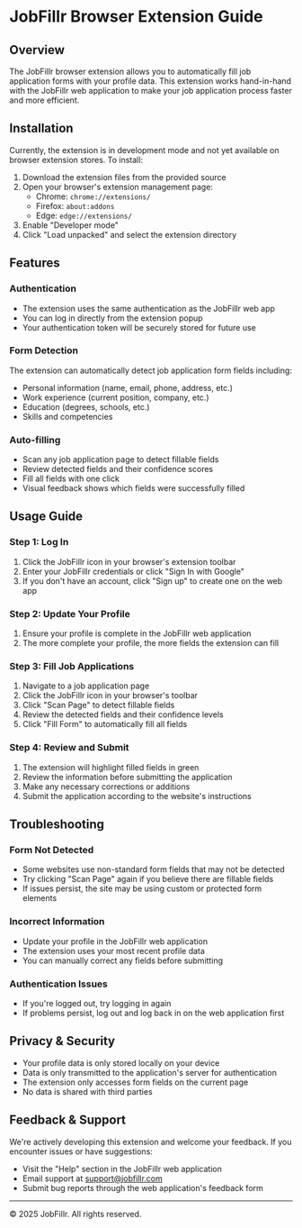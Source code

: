 # JobFillr Browser Extension Guide

## Overview
The JobFillr browser extension allows you to automatically fill job application forms with your profile data. This extension works hand-in-hand with the JobFillr web application to make your job application process faster and more efficient.

## Installation
Currently, the extension is in development mode and not yet available on browser extension stores. To install:

1. Download the extension files from the provided source
2. Open your browser's extension management page:
   - Chrome: `chrome://extensions/`
   - Firefox: `about:addons`
   - Edge: `edge://extensions/`
3. Enable "Developer mode"
4. Click "Load unpacked" and select the extension directory

## Features

### Authentication
- The extension uses the same authentication as the JobFillr web app
- You can log in directly from the extension popup
- Your authentication token will be securely stored for future use

### Form Detection
The extension can automatically detect job application form fields including:
- Personal information (name, email, phone, address, etc.)
- Work experience (current position, company, etc.)
- Education (degrees, schools, etc.)
- Skills and competencies

### Auto-filling
- Scan any job application page to detect fillable fields
- Review detected fields and their confidence scores
- Fill all fields with one click
- Visual feedback shows which fields were successfully filled

## Usage Guide

### Step 1: Log In
1. Click the JobFillr icon in your browser's extension toolbar
2. Enter your JobFillr credentials or click "Sign In with Google"
3. If you don't have an account, click "Sign up" to create one on the web app

### Step 2: Update Your Profile
1. Ensure your profile is complete in the JobFillr web application
2. The more complete your profile, the more fields the extension can fill

### Step 3: Fill Job Applications
1. Navigate to a job application page
2. Click the JobFillr icon in your browser's toolbar
3. Click "Scan Page" to detect fillable fields
4. Review the detected fields and their confidence levels
5. Click "Fill Form" to automatically fill all fields

### Step 4: Review and Submit
1. The extension will highlight filled fields in green
2. Review the information before submitting the application
3. Make any necessary corrections or additions
4. Submit the application according to the website's instructions

## Troubleshooting

### Form Not Detected
- Some websites use non-standard form fields that may not be detected
- Try clicking "Scan Page" again if you believe there are fillable fields
- If issues persist, the site may be using custom or protected form elements

### Incorrect Information
- Update your profile in the JobFillr web application
- The extension uses your most recent profile data
- You can manually correct any fields before submitting

### Authentication Issues
- If you're logged out, try logging in again
- If problems persist, log out and log back in on the web application first

## Privacy & Security
- Your profile data is only stored locally on your device
- Data is only transmitted to the application's server for authentication
- The extension only accesses form fields on the current page
- No data is shared with third parties

## Feedback & Support
We're actively developing this extension and welcome your feedback. If you encounter issues or have suggestions:
- Visit the "Help" section in the JobFillr web application
- Email support at support@jobfillr.com
- Submit bug reports through the web application's feedback form

---

© 2025 JobFillr. All rights reserved.